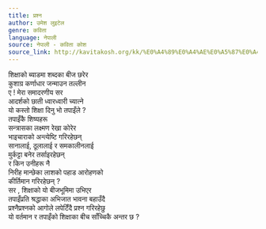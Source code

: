 ```yaml
---
title: प्रश्न
author: उमेश लुइटेल
genre: कविता
language: नेपाली
source: नेपाली - कविता कोश
source_link: http://kavitakosh.org/kk/%E0%A4%89%E0%A4%AE%E0%A5%87%E0%A4%B6_%E0%A4%B2%E0%A5%81%E0%A4%87%E0%A4%9F%E0%A5%87%E0%A4%B2
---
```


शिक्षाको ब्याडमा शब्दका बीज छरेर  
कुशाग्र कर्णाधार जन्माउन तल्लीन  
ए ! मेरा समादरणीय सर  
आदर्शको छाती ध्वारध्वारी च्यात्ने  
यो कस्तो शिक्षा दिनु भो तपाइँले ?  
तपाइँकै शिष्यहरू  
सन्त्रासका लक्ष्मण रेखा कोरेर  
भाइचाराको अन्त्येष्टि गरिरहेछन्  
सानालाई, ठूलालाई र समकालीनलाई  
मुर्कट्टा बनेर तर्साइरहेछन्  
र किन उनीहरू नै  
निरीह मान्छेका लाशको पहाड आरोहणको  
कीर्तिमान गरिरहेछन् ?  
सर , शिक्षाको यो बीजभूमिमा उभिएर  
तपाइँप्रति श्रद्धाका अभिजात भावना बहाउँदै  
प्रश्नैप्रश्नको आगोले लपेटिँदै प्रश्न गरिरहेछु  
यो वर्तमान र तपाइँको शिक्षाका बीच साँच्चिकै अन्तर छ ?
